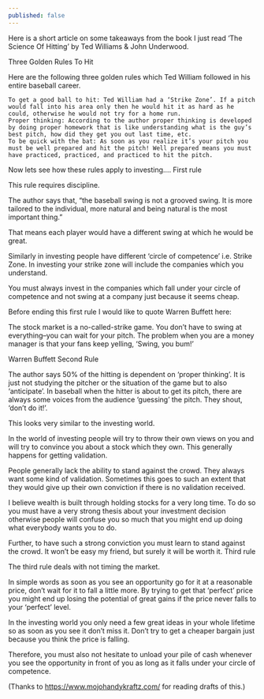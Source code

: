 ```yaml
---
published: false
---
```

Here is a short article on some takeaways from the book I just read ‘The Science Of Hitting’ by Ted Williams & John Underwood.

Three Golden Rules To Hit

Here are the following three golden rules which Ted William followed in his entire baseball career.

    To get a good ball to hit: Ted William had a ‘Strike Zone’. If a pitch would fall into his area only then he would hit it as hard as he could, otherwise he would not try for a home run.
    Proper thinking: According to the author proper thinking is developed by doing proper homework that is like understanding what is the guy’s best pitch, how did they get you out last time, etc.
    To be quick with the bat: As soon as you realize it’s your pitch you must be well prepared and hit the pitch! Well prepared means you must have practiced, practiced, and practiced to hit the pitch.

Now lets see how these rules apply to investing….
First rule

This rule requires discipline.

The author says that, “the baseball swing is not a grooved swing. It is more tailored to the individual, more natural and being natural is the most important thing.”

That means each player would have a different swing at which he would be great.

Similarly in investing people have different ‘circle of competence’ i.e. Strike Zone. In investing your strike zone will include the companies which you understand.

You must always invest in the companies which fall under your circle of competence and not swing at a company just because it seems cheap.

Before ending this first rule I would like to quote Warren Buffett here:

The stock market is a no-called-strike game. You don’t have to swing at everything–you can wait for your pitch. The problem when you are a money manager is that your fans keep yelling, ‘Swing, you bum!’

Warren Buffett
Second Rule

The author says 50% of the hitting is dependent on ‘proper thinking’. It is just not studying the pitcher or the situation of the game but to also ‘anticipate’. In baseball when the hitter is about to get its pitch, there are always some voices from the audience ‘guessing’ the pitch. They shout, ‘don’t do it!’.

This looks very similar to the investing world.

In the world of investing people will try to throw their own views on you and will try to convince you about a stock which they own. This generally happens for getting validation.

People generally lack the ability to stand against the crowd. They always want some kind of validation. Sometimes this goes to such an extent that they would give up their own conviction if there is no validation received.

I believe wealth is built through holding stocks for a very long time. To do so you must have a very strong thesis about your investment decision otherwise people will confuse you so much that you might end up doing what everybody wants you to do.

Further, to have such a strong conviction you must learn to stand against the crowd. It won’t be easy my friend, but surely it will be worth it.
Third rule

The third rule deals with not timing the market.

In simple words as soon as you see an opportunity go for it at a reasonable price, don’t wait for it to fall a little more. By trying to get that ‘perfect’ price you might end up losing the potential of great gains if the price never falls to your ‘perfect’ level.

In the investing world you only need a few great ideas in your whole lifetime so as soon as you see it don’t miss it. Don’t try to get a cheaper bargain just because you think the price is falling.

Therefore, you must also not hesitate to unload your pile of cash whenever you see the opportunity in front of you as long as it falls under your circle of competence.

(Thanks to https://www.mojohandykraftz.com/  for reading drafts of this.)